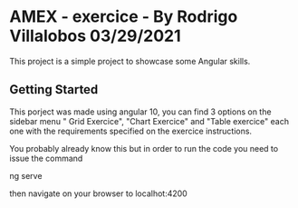 # AMEX - exercice - By Rodrigo Villalobos 03/29/2021

This project is a simple project to showcase some Angular skills.

## Getting Started

This porject was made using angular 10, you can find 3 options on the sidebar menu " Grid Exercice", "Chart Exercice" and "Table exercice" each one with the requirements specified on the exercice instructions.

You probably already know this but in order to run the code you need to issue the command

ng serve

then navigate on your browser to localhot:4200
